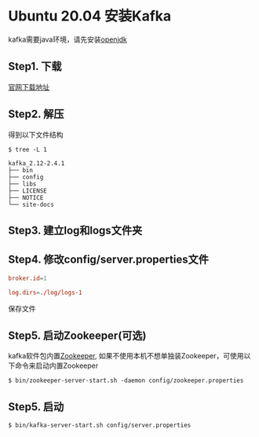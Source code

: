 # Ubuntu 20.04 安装Kafka

kafka需要java环境，请先安装[openjdk](安装OpenJDK.md)

## Step1. 下载

[官网下载地址](https://kafka.apache.org/downloads)

## Step2. 解压

得到以下文件结构

``` shell
$ tree -L 1

kafka_2.12-2.4.1
├── bin
├── config
├── libs
├── LICENSE
├── NOTICE
└── site-docs
```

## Step3. 建立log和logs文件夹

## Step4. 修改config/server.properties文件

``` conf
broker.id=1

log.dirs=./log/logs-1
```

保存文件

## Step5. 启动Zookeeper(可选)

kafka软件包内置[Zookeeper](../../../../消息中间件/Kafka/Zookeeper/README.md), 如果不使用本机不想单独装Zookeeper，可使用以下命令来启动内置Zookeeper

``` shell
$ bin/zookeeper-server-start.sh -daemon config/zookeeper.properties
```

## Step5. 启动

``` shell
$ bin/kafka-server-start.sh config/server.properties
```

